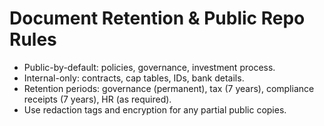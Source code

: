 # Document Retention & Public Repo Rules

- Public-by-default: policies, governance, investment process.
- Internal-only: contracts, cap tables, IDs, bank details.
- Retention periods: governance (permanent), tax (7 years), compliance receipts (7 years), HR (as required).
- Use redaction tags and encryption for any partial public copies.
